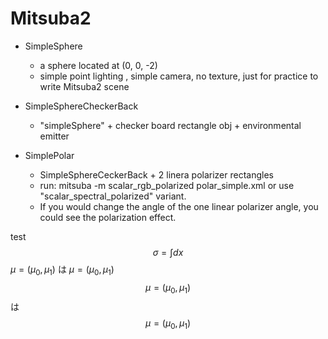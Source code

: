 # Mitsuba2

- SimpleSphere
  - a sphere located at (0, 0, -2)
  - simple point lighting , simple camera, no texture, just for practice to write Mitsuba2 scene
  
- SimpleSphereCheckerBack
  - "simpleSphere" + checker board rectangle obj + environmental emitter

- SimplePolar
  - SimpleSphereCeckerBack + 2 linera polarizer rectangles
  - run: mitsuba -m scalar_rgb_polarized polar_simple.xml or use "scalar_spectral_polarized" variant.
  - If you would change the angle of the one linear polarizer angle, you could see the polarization effect.
  
test
$$\sigma = \int dx $$
$\mu = (\mu_0, \mu_1)$ は $\mu = (\mu_0, \mu_1)$ 
$$\mu = (\mu_0, \mu_1)$$は$$\mu = (\mu_0, \mu_1)$$


